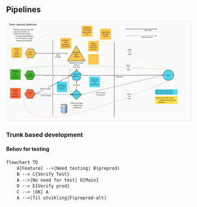 ## Pipelines

<img sizes="200" src="./Pictures/soknad_pipelines.png">

### Trunk based development

#### Behov for testing
```mermaid
flowchart TD
    A[Feature] -->|Need testing| B(preprod)
    B --> C{Verify Test}
    A -->|No need for test| D[Main]
    D --> E{Verify prod}
    C --> |OK| A  
    A -->|Til utvikling|F(preprod-alt)
```
